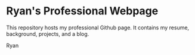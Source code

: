 # Ryan's Professional Webpage

This repository hosts my professional Github page. It contains my resume, background, projects, and a blog.

Ryan

